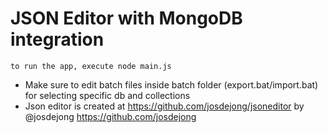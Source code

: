 # JSON Editor with MongoDB integration

``` to run the app, execute node main.js ```
- Make sure to edit batch files inside batch folder (export.bat/import.bat) for selecting specific db and collections
- Json editor is created at https://github.com/josdejong/jsoneditor by @josdejong https://github.com/josdejong


